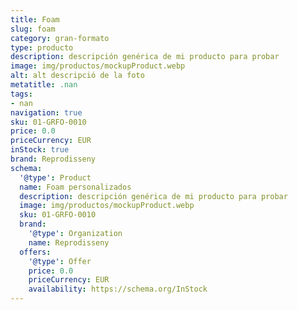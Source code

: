 ```yaml
---
title: Foam
slug: foam
category: gran-formato
type: producto
description: descripción genérica de mi producto para probar
image: img/productos/mockupProduct.webp
alt: alt descripció de la foto
metatitle: .nan
tags:
- nan
navigation: true
sku: 01-GRFO-0010
price: 0.0
priceCurrency: EUR
inStock: true
brand: Reprodisseny
schema:
  '@type': Product
  name: Foam personalizados
  description: descripción genérica de mi producto para probar
  image: img/productos/mockupProduct.webp
  sku: 01-GRFO-0010
  brand:
    '@type': Organization
    name: Reprodisseny
  offers:
    '@type': Offer
    price: 0.0
    priceCurrency: EUR
    availability: https://schema.org/InStock
---
```


